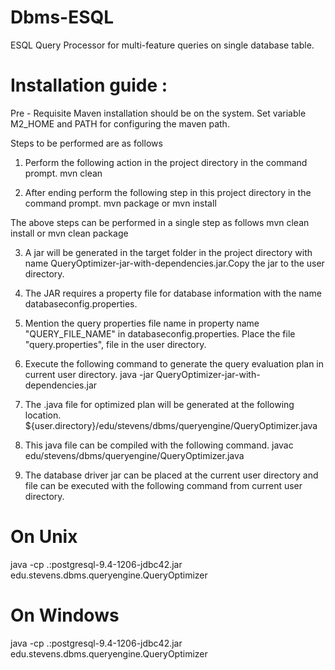 # Dbms-ESQL
ESQL Query Processor for multi-feature queries on single database table.

# Installation guide :

Pre - Requisite
Maven installation should be on the system. Set variable M2_HOME and PATH for configuring the maven path. 

Steps to be performed are as follows
1) Perform the following action in the project directory in the command prompt.
mvn clean

2) After ending perform the following step in this project directory in the command prompt.
mvn package or mvn install

The above steps can be performed in a single step as follows
mvn clean install or mvn clean package

3) A jar will be generated in the target folder in the project directory with name QueryOptimizer-jar-with-dependencies.jar.Copy the jar to the user directory.

4) The JAR requires a property file for database information with the name databaseconfig.properties.

5) Mention the query properties file name in property name "QUERY_FILE_NAME" in databaseconfig.properties. Place the file "query.properties", file in the user directory.

6) Execute the following command to generate the query evaluation plan in current user directory.
java -jar QueryOptimizer-jar-with-dependencies.jar

7) The .java file for optimized plan will be generated at the following location.
${user.directory}/edu/stevens/dbms/queryengine/QueryOptimizer.java

8) This java file can be compiled with the following command.
javac edu/stevens/dbms/queryengine/QueryOptimizer.java

9) The database driver jar can be placed at the current user directory and file can be executed with the following command from current user directory.
# On Unix
java -cp .:postgresql-9.4-1206-jdbc42.jar edu.stevens.dbms.queryengine.QueryOptimizer

# On Windows
java -cp .:postgresql-9.4-1206-jdbc42.jar edu.stevens.dbms.queryengine.QueryOptimizer


